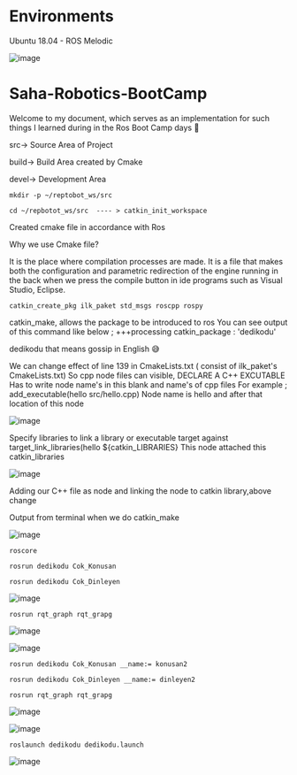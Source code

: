 # Environments
 Ubuntu 18.04 - ROS Melodic
 
![image](https://user-images.githubusercontent.com/63358327/165793266-258bcb0f-0ad8-4b2a-b146-eb2ba040244d.png)
 
 
# Saha-Robotics-BootCamp

Welcome to my document, which serves as an implementation for such things I learned during in the Ros Boot Camp days 🤖

src-> Source Area of Project

build-> Build Area created by Cmake

devel-> Development Area

`mkdir -p ~/reptobot_ws/src`

`cd ~/repbotot_ws/src  ---- > catkin_init_workspace`


Created cmake file in accordance with Ros

Why we use Cmake file?

It is the place where compilation processes are made. 
It is a file that makes both the configuration and parametric redirection 
of the engine running in the back when we press the compile button in 
ide programs such as Visual Studio, Eclipse.

`catkin_create_pkg ilk_paket std_msgs roscpp rospy`

catkin_make, allows the package to be introduced to ros
You can see output of this command like below ;
+++processing catkin_package : 'dedikodu'

dedikodu that means gossip in English 😅

We can change effect of line 139 in CmakeLists.txt ( consist of ilk_paket's CmakeLists.txt)
So cpp node files can visible, DECLARE A C++ EXCUTABLE
Has to write node name's in this blank and name's of cpp files
For example ; 
add_executable(hello src/hello.cpp) 
Node name is hello and after that location of this node

![image](https://user-images.githubusercontent.com/63358327/165772579-85464d17-393d-4c92-8c0b-c2d7a9853421.png)


Specify libraries to link a library or executable target against
target_link_libraries(hello ${catkin_LIBRARIES}
This node attached this catkin_libraries 

![image](https://user-images.githubusercontent.com/63358327/165772709-d87d2efb-3cae-4287-93a8-d79aad554319.png)


Adding our C++ file as node and linking the node to catkin library,above change

Output from terminal when we do catkin_make

![image](https://user-images.githubusercontent.com/63358327/165771816-ccac885a-5e2e-428d-92a4-9b01d7781f43.png)


`roscore`

`rosrun dedikodu Cok_Konusan`

`rosrun dedikodu Cok_Dinleyen`

![image](https://user-images.githubusercontent.com/63358327/165776830-ef0b025e-08f4-481e-8bbf-e34066584b64.png)



`rosrun rqt_graph rqt_grapg`

![image](https://user-images.githubusercontent.com/63358327/165776548-c7286001-652c-454a-a63f-1b3355bbd712.png)

![image](https://user-images.githubusercontent.com/63358327/165778407-9ef8e8d3-76a1-4aec-b849-9fc43fe9bcff.png)


`rosrun dedikodu Cok_Konusan __name:= konusan2`

`rosrun dedikodu Cok_Dinleyen __name:= dinleyen2`

`rosrun rqt_graph rqt_grapg`

![image](https://user-images.githubusercontent.com/63358327/165779191-b80a4878-34d7-4309-a109-963459f7c994.png)


![image](https://user-images.githubusercontent.com/63358327/165781978-e2840712-97cc-4265-a44c-24c789caba3b.png)


`roslaunch dedikodu dedikodu.launch`

![image](https://user-images.githubusercontent.com/63358327/165782217-3517218b-fbfb-4c8f-a94e-ef545c490c67.png)

